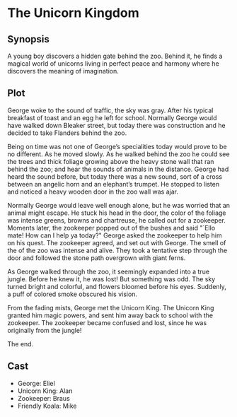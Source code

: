 # The Unicorn Kingdom

## Synopsis

A young boy discovers a hidden gate behind the zoo.
Behind it, he finds a magical world of unicorns living in perfect peace and harmony where he discovers the meaning of imagination.

## Plot

George woke to the sound of traffic, the sky was gray.
After his typical breakfast of toast and an egg he left for school.
Normally George would have walked down Bleaker street, but today there was construction and he decided to take Flanders behind the zoo.

Being on time was not one of George’s specialities today would prove to be no different.
As he moved slowly.
As he walked behind the zoo he could see the trees and thick foliage growing above the heavy stone wall that ran behind the zoo; and hear the sounds of animals in the distance.
George had heard the sound before, but today there was a new sound, sort of a cross between an angelic horn and an elephant’s trumpet.
He stopped to listen and noticed a heavy wooden door in the zoo wall was ajar.

Normally George would leave well enough alone, but he was worried that an animal might escape.
He stuck his head in the door, the color of the foliage was intense greens, browns and chartreuse, he called out for a zookeeper. Moments later, the zookeeper popped out of the bushes and said "`Ello mate! How can I help ya today?" George asked the zookeeper to help him on his quest. The zookeeper agreed, and set out with George.
The smell of the of the zoo was intense and alive.
They took a tentative step through the door and followed the stone path overgrown with giant ferns.

As George walked through the zoo, it seemingly expanded into a true jungle. Before he knew it, he was lost! But something was odd. The sky turned bright and colorful, and flowers bloomed before his eyes. Suddenly, a puff of colored smoke obscured his vision.

From the fading mists, George met the Unicorn King. The Unicorn King granted him magic powers, and sent him away back to school with the zookeeper. The zookeeper became confused and lost, since he was originally from the jungle!

The end.

## Cast

* George: Eliel
* Unicorn King: Alan
* Zookeeper: Braus
* Friendly Koala: Mike
